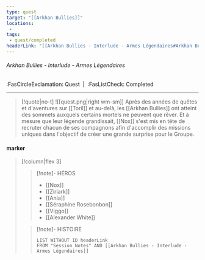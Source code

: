 ```yaml
---
type: quest
target: "[[Arkhan Bullies]]"
locations:
 - 
tags:
 - quest/completed
headerLink: "[[Arkhan Bullies - Interlude - Armes Légendaires#Arkhan Bullies - Interlude - Armes Légendaires]]"
---
```

###### Arkhan Bullies - Interlude - Armes Légendaires
<span class="sub2">:FasCircleExclamation: Quest&nbsp;&nbsp;|&nbsp;&nbsp;:FasListCheck: Completed</span>
___

> [!quote|no-t]
>![[quest.png|right wm-sm]] Après des années de quêtes et d'aventures sur [[Toril]] et au-delà, les [[Arkhan Bullies]] ont atteint des sommets auxquels certains mortels ne peuvent que rêver. Et à mesure que leur légende grandissait, [[Nox]] s'est mis en tête de recruter chacun de ses compagnons afin d'accomplir des missions uniques dans l'objectif de créer une grande surprise pour le Groupe.

#### marker
> [!column|flex 3]
> >[!note]- HÉROS
> >- [[Nox]]
> >- [[Ziriark]]
> >- [[Ania]]
> >- [[Séraphine Rosebonbon]]
> >- [[Viggo]]
> >- [[Alexander White]]
> 
>>[!note]- HISTOIRE
>>```dataview
>>LIST WITHOUT ID headerLink
>>FROM "Session Notes" AND [[Arkhan Bullies - Interlude - Armes Légendaires]]

